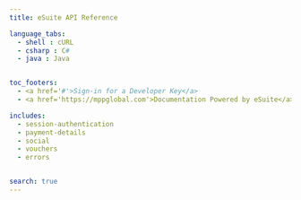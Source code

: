 ```yaml
---
title: eSuite API Reference

language_tabs:
  - shell : cURL
  - csharp : C#
  - java : Java


toc_footers:
  - <a href='#'>Sign-in for a Developer Key</a>
  - <a href='https://mppglobal.com'>Documentation Powered by eSuite</a>

includes:
  - session-authentication 
  - payment-details
  - social
  - vouchers
  - errors


search: true
---
```

